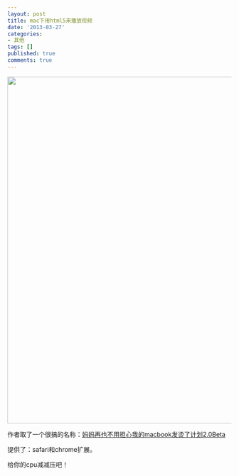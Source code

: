 ```yaml
---
layout: post
title: mac下用html5来播放视频
date: '2013-03-27'
categories:
- 其他
tags: []
published: true
comments: true
---
```

<p><img class="alignnone size-full wp-image-1009" title="a74ecc4cjw1e10fdarlf1j" src="{{urls.media}}/2013/03/a74ecc4cjw1e10fdarlf1j.jpg" alt="" width="1032" height="781" /></p>

<p>作者取了一个很搞的名称：<a href="http://zythum.sinaapp.com/youkuhtml5playerbookmark/" target="_blank">妈妈再也不用担心我的macbook发烫了计划2.0Beta</a></p>

<p>提供了：safari和chrome扩展。</p>

<p>给你的cpu减减压吧！</p>
